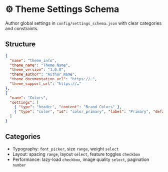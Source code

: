 <!--
⚠️ NOTE: This file is programmatically generated and will be updated automatically. Do not modify this file directly. Project-specific documentation should live elsewhere.
-->

# ⚙️ Theme Settings Schema

Author global settings in `config/settings_schema.json` with clear categories and constraints.

## Structure

```json
{
  "name": "theme_info",
  "theme_name": "Theme Name",
  "theme_version": "1.0.0",
  "theme_author": "Author Name",
  "theme_documentation_url": "https://…",
  "theme_support_url": "https://…"
},
{
  "name": "Colors",
  "settings": [
    { "type": "header", "content": "Brand Colors" },
    { "type": "color", "id": "color_primary", "label": "Primary", "default": "#121212" }
  ]
}
```

## Categories

- Typography: `font_picker`, size `range`, weight `select`
- Layout: spacing `range`, layout `select`, feature toggles `checkbox`
- Performance: lazy-load `checkbox`, image quality `select`, pagination `number`
